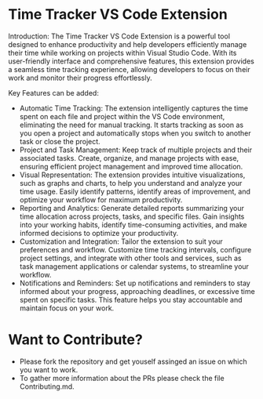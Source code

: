 # Time Tracker VS Code Extension

Introduction:
The Time Tracker VS Code Extension is a powerful tool designed to enhance productivity and help developers efficiently manage their time while working on projects within Visual Studio Code. With its user-friendly interface and comprehensive features, this extension provides a seamless time tracking experience, allowing developers to focus on their work and monitor their progress effortlessly.

Key Features can be added:

* Automatic Time Tracking: The extension intelligently captures the time spent on each file and project within the VS Code environment, eliminating the need for manual tracking. It starts tracking as soon as you open a project and automatically stops when you switch to another task or close the project.
* Project and Task Management: Keep track of multiple projects and their associated tasks. Create, organize, and manage projects with ease, ensuring efficient project management and improved time allocation.
* Visual Representation: The extension provides intuitive visualizations, such as graphs and charts, to help you understand and analyze your time usage. Easily identify patterns, identify areas of improvement, and optimize your workflow for maximum productivity.
* Reporting and Analytics: Generate detailed reports summarizing your time allocation across projects, tasks, and specific files. Gain insights into your working habits, identify time-consuming activities, and make informed decisions to optimize your productivity.
* Customization and Integration: Tailor the extension to suit your preferences and workflow. Customize time tracking intervals, configure project settings, and integrate with other tools and services, such as task management applications or calendar systems, to streamline your workflow.
* Notifications and Reminders: Set up notifications and reminders to stay informed about your progress, approaching deadlines, or excessive time spent on specific tasks. This feature helps you stay accountable and maintain focus on your work.

# Want to Contribute?

* Please fork the repository and get youself assinged an issue on which you want to work.
* To gather more information about the PRs please check the file Contributing.md.
